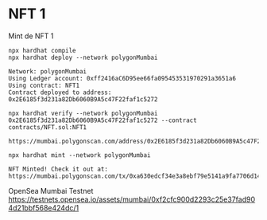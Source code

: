 # NFT 1
Mint de NFT 1

```shell
npx hardhat compile
npx hardhat deploy --network polygonMumbai
```

```
Network: polygonMumbai
Using Ledger account: 0xff2416aC6D95ee66fa095453531970291a3651a6
Using contract: NFT1
Contract deployed to address: 0x2E6185f3d231a82Db6060B9A5c47F22faf1c5272
```

```shell
npx hardhat verify --network polygonMumbai 0x2E6185f3d231a82Db6060B9A5c47F22faf1c5272 --contract contracts/NFT.sol:NFT1
```

```
https://mumbai.polygonscan.com/address/0x2E6185f3d231a82Db6060B9A5c47F22faf1c5272#code
```

```shell
npx hardhat mint --network polygonMumbai
```

```
NFT Minted! Check it out at: 
https://mumbai.polygonscan.com/tx/0xa630edcf34e3a8ebf79e5141a9fa7706d1423d18b9d5eb5b6014bc486909f87f
```

OpenSea Mumbai Testnet
https://testnets.opensea.io/assets/mumbai/0xf2cfc900d2293c25e37fad904d21bbf568e424dc/1